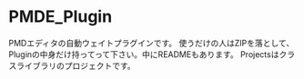 PMDE_Plugin
===========

PMDエディタの自動ウェイトプラグインです。
使うだけの人はZIPを落として、Pluginの中身だけ持ってって下さい。中にREADMEもあります。
Projectsはクラスライブラリのプロジェクトです。

